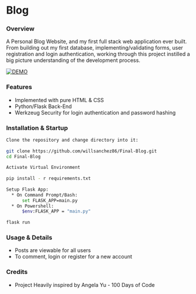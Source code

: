 # Blog
### Overview

A Personal Blog Website, and my first full stack web application ever built.  From building out my first database, implementing/validating forms, user registration and login authentication, working through this project instilled a big picture understanding of the development process.

<a href="https://will-final-blog.herokuapp.com/"><img src="https://img.shields.io/badge/-DEMO-4E69C8?style=for-the-badge&logo=appveyor;link=https://will-final-blog.herokuapp.com/" alt="DEMO"></a>


### Features
* Implemented with pure HTML & CSS
* Python/Flask Back-End
* Werkzeug Security for login authentication and password hashing




### Installation & Startup
```bash
Clone the repository and change directory into it:
  
git clone https://github.com/willsanchez86/Final-Blog.git 
cd Final-Blog
  
Activate Virtual Environment
  
pip install - r requirements.txt
  
Setup Flask App:
  * On Command Prompt/Bash:
      set FLASK_APP=main.py
  * On Powershell:
      $env:FLASK_APP = "main.py"
      
flask run
```



### Usage & Details
* Posts are viewable for all users
* To comment, login or register for a new account


### Credits
* Project Heavily inspired by Angela Yu - 100 Days of Code



